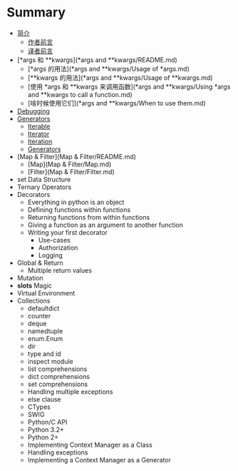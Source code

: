 # Summary

* [简介](README.md)
   * [作者前言](author.md)
   * [译者前言](translator.md)
* [*args 和 **kwargs](*args and **kwargs/README.md)
   * [*args 的用法](*args and **kwargs/Usage of *args.md)
   * [**kwargs 的用法](*args and **kwargs/Usage of **kwargs.md)
   * [使用 *args 和 **kwargs 来调用函数](*args and **kwargs/Using *args and **kwargs to call a function.md)
   * [啥时候使用它们](*args and **kwargs/When to use them.md)
* [Debugging](Debugging/README.md)
* [Generators](Generators/README.md)
   * [Iterable](Generators/Iterable.md)
   * [Iterator](Generators/Iterator.md)
   * [Iteration](Generators/Iteration.md)
   * [Generators](Generators/Generators.md)
* [Map & Filter](Map & Filter/README.md)
   * [Map](Map & Filter/Map.md)
   * [Filter](Map & Filter/Filter.md)
* set Data Structure
* Ternary Operators
* Decorators
   * Everything in python is an object
   * Defining functions within functions
   * Returning functions from within functions
   * Giving a function as an argument to another function
   * Writing your first decorator
       * Use-cases
       * Authorization
       * Logging
* Global & Return
   * Multiple return values
* Mutation
* __slots__ Magic
* Virtual Environment
* Collections
   * defaultdict
   * counter
   * deque
   * namedtuple
   * enum.Enum
   * dir
   * type and id
   * inspect module
   * list comprehensions
   * dict comprehensions
   * set comprehensions
   * Handling multiple exceptions
   * else clause
   * CTypes
   * SWIG
   * Python/C API
   * Python 3.2+
   * Python 2+
   * Implementing Context Manager as a Class
   * Handling exceptions
   * Implementing a Context Manager as a Generator

